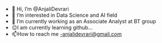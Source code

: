 - 👋 Hi, I’m @AnjaliDevrari
- 👀 I’m interested in Data Science and AI field
- 🌱 I’m currently working as an Associate Analyst at BT group
- 😉I am currently learning github...
- 📫How to reach me -anjalidevrari@gmail.com


<!---
Adevrari/Adevrari is a ✨ special ✨ repository because its `README.md` (this file) appears on your GitHub profile.
You can click the Preview link to take a look at your changes.
--->
